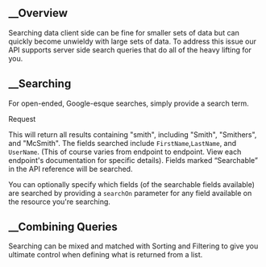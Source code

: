 

## __Overview

Searching data client side can be fine for smaller sets of data but can
quickly become unwieldy with large sets of data. To address this issue our API
supports server side search queries that do all of the heavy lifting for you.

## __Searching

For open-ended, Google-esque searches, simply provide a search term.

Request

This will return all results containing "smith", including "Smith",
"Smithers", and "McSmith". The fields searched include `FirstName`,`LastName`,
and `UserName`. (This of course varies from endpoint to endpoint. View each
endpoint's documentation for specific details). Fields marked “Searchable” in
the API reference will be searched.

You can optionally specify which fields (of the searchable fields available)
are searched by providing a `searchOn` parameter for any field available on
the resource you're searching.

## __Combining Queries

Searching can be mixed and matched with Sorting and Filtering to give you
ultimate control when defining what is returned from a list.

